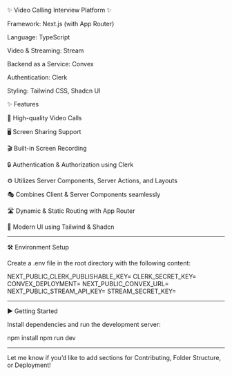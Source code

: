 ✨ Video Calling Interview Platform ✨


Framework: Next.js (with App Router)

Language: TypeScript

Video & Streaming: Stream

Backend as a Service: Convex

Authentication: Clerk

Styling: Tailwind CSS, Shadcn UI


✨ Features

🎥 High-quality Video Calls

🖥️ Screen Sharing Support

🎬 Built-in Screen Recording

🔒 Authentication & Authorization using Clerk

⚙️ Utilizes Server Components, Server Actions, and Layouts

🎭 Combines Client & Server Components seamlessly

🛣️ Dynamic & Static Routing with App Router

💅 Modern UI using Tailwind & Shadcn



---

🛠️ Environment Setup

Create a .env file in the root directory with the following content:

NEXT_PUBLIC_CLERK_PUBLISHABLE_KEY=
CLERK_SECRET_KEY=
CONVEX_DEPLOYMENT=
NEXT_PUBLIC_CONVEX_URL=
NEXT_PUBLIC_STREAM_API_KEY=
STREAM_SECRET_KEY=


---

▶️ Getting Started

Install dependencies and run the development server:

npm install
npm run dev


---

Let me know if you’d like to add sections for Contributing, Folder Structure, or Deployment!

